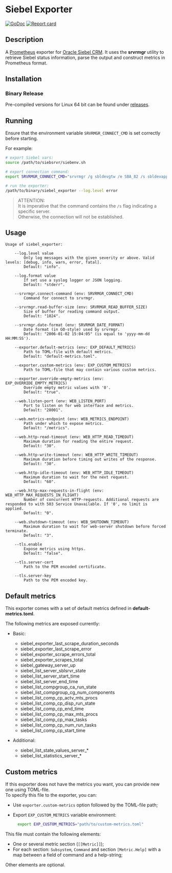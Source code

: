 # Siebel Exporter

[![GoDoc](https://godoc.org/github.com/barkadron/siebel_exporter?status.svg)](http://godoc.org/github.com/barkadron/siebel_exporter)
[![Report card](https://goreportcard.com/badge/github.com/barkadron/siebel_exporter)](https://goreportcard.com/badge/github.com/barkadron/siebel_exporter)

## Description

A [Prometheus](https://prometheus.io/) exporter for [Oracle Siebel CRM](https://www.oracle.com/cx/siebel/). It uses the **srvrmgr** utility to retrieve Siebel status information, parse the output and construct metrics in Prometheus format.

## Installation

### Binary Release

Pre-compiled versions for Linux 64 bit can be found under [releases](https://github.com/barkadron/siebel_exporter/releases).

## Running

Ensure that the environment variable `SRVRMGR_CONNECT_CMD` is set correctly before starting.

For example:

```bash
# export Siebel vars:
source /path/to/siebsrvr/siebenv.sh

# export connection command:
export SRVRMGR_CONNECT_CMD="srvrmgr /g sbldevgtw /e SBA_82 /s sbldevapp /u SADMIN /p SADMIN /q"

# run the exporter:
/path/to/binary/siebel_exporter --log.level error
```

> ATTENTION:  
It is imperative that the command contains the `/s` flag indicating a specific server.  
Otherwise, the connection will not be established.  

## Usage

```text
Usage of siebel_exporter:

    --log.level value
        Only log messages with the given severity or above. Valid levels: [debug, info, warn, error, fatal].
        Default: "info".

    --log.format value
        If set use a syslog logger or JSON logging.
        Default: "stderr".

    --srvrmgr.connect-command (env: SRVRMGR_CONNECT_CMD)
        Command for connect to srvrmgr.
    
    --srvrmgr.read-buffer-size (env: SRVRMGR_READ_BUFFER_SIZE)
        Size of buffer for reading command output.
        Default: "1024".
    
    --srvrmgr.date-format (env: SRVRMGR_DATE_FORMAT)
        Date format (in GO-style) used by srvrmgr.
        Default: "2006-01-02 15:04:05" (is equal to 'yyyy-mm-dd HH:MM:SS').

    --exporter.default-metrics (env: EXP_DEFAULT_METRICS)
        Path to TOML-file with default metrics.
        Default: "default-metrics.toml".
    
    --exporter.custom-metrics (env: EXP_CUSTOM_METRICS)
        Path to TOML-file that may contain various custom metrics.
    
    --exporter.override-empty-metrics (env: EXP_OVERRIDE_EMPTY_METRICS)
        Override empty metric values with '0'.
        Default: "true".

    --web.listen-port (env: WEB_LISTEN_PORT)
        Port to listen on for web interface and metrics.
        Default: "28001".
    
    --web.metrics-endpoint (env: WEB_METRICS_ENDPOINT)
        Path under which to expose metrics.
        Default: "/metrics".
    
    --web.http-read-timeout (env: WEB_HTTP_READ_TIMEOUT)
        Maximum duration for reading the entire request.
        Default: "30".
    
    --web.http-write-timeout (env: WEB_HTTP_WRITE_TIMEOUT)
        Maximum duration before timing out writes of the response.
        Default: "30".
    
    --web.http-idle-timeout (env: WEB_HTTP_IDLE_TIMEOUT)
        Maximum duration to wait for the next request.
        Default: "60".
    
    --web.http-max-requests-in-flight (env: WEB_HTTP_MAX_REQUESTS_IN_FLIGHT)
        Number of concurrent HTTP-requests. Additional requests are responded to with 503 Service Unavailable. If '0', no limit is applied.
        Default: "0".
    
    --web.shutdown-timeout (env: WEB_SHUTDOWN_TIMEOUT)
        Maximum duration to wait for web-server shutdown before forced terminate.
        Default: "3".

    --tls.enable
        Expose metrics using https.
        Default: "false".
    
    --tls.server-cert
        Path to the PEM encoded certificate.
    
    --tls.server-key
        Path to the PEM encoded key.
```

## Default metrics

This exporter comes with a set of default metrics defined in **default-metrics.toml**.

The following metrics are exposed currently:

- Basic:
  - siebel_exporter_last_scrape_duration_seconds  
  - siebel_exporter_last_scrape_error  
  - siebel_exporter_scrape_errors_total
  - siebel_exporter_scrapes_total
  - siebel_gateway_server_up
  - siebel_list_server_sblsrvr_state
  - siebel_list_server_start_time
  - siebel_list_server_end_time
  - siebel_list_compgroup_ca_run_state
  - siebel_list_compgroup_cg_num_components
  - siebel_list_comp_cp_actv_mts_procs
  - siebel_list_comp_cp_disp_run_state
  - siebel_list_comp_cp_end_time
  - siebel_list_comp_cp_max_mts_procs
  - siebel_list_comp_cp_max_tasks
  - siebel_list_comp_cp_num_run_tasks
  - siebel_list_comp_cp_start_time

- Additional:
  - siebel_list_state_values_server_*
  - siebel_list_statistics_server_*

## Custom metrics

If this exporter does not have the metrics you want, you can provide new one using TOML-file.  
To specify this file to the exporter, you can:

- Use `exporter.custom-metrics` option followed by the TOML-file path;
- Export `EXP_CUSTOM_METRICS` variable environment:

  ```bash
    export EXP_CUSTOM_METRICS="path/to/custom-metrics.toml"
  ```

This file must contain the following elements:

- One or several metric section (`[[Metric]]`);
- For each section: `Subsystem`, `Command` and section `[Metric.Help]` with a map between a field of command and a help-string;

Other elements are optional.
